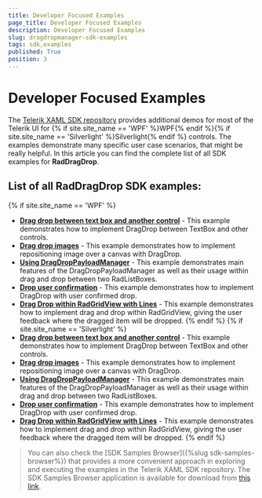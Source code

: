 ```yaml
---
title: Developer Focused Examples
page_title: Developer Focused Examples
description: Developer Focused Examples
slug: dragdropmanager-sdk-examples
tags: sdk,examples
published: True
position: 3
---
```


# Developer Focused Examples

The [Telerik XAML SDK repository](https://github.com/telerik/xaml-sdk/tree/master/) provides additional demos for most of the Telerik UI for {% if site.site_name == 'WPF' %}WPF{% endif %}{% if site.site_name == 'Silverlight' %}Silverlight{% endif %} controls. The examples demonstrate many specific user case scenarios, that might be really helpful. In this article you can find the complete list of all SDK examples for __RadDragDrop__.

## List of all RadDragDrop SDK examples:

{% if site.site_name == 'WPF' %}

* __[Drag drop between text box and another control](https://github.com/telerik/xaml-sdk/tree/master/DragDrop/DragDropBetweenTextBoxAndAnotherControl)__ - This example demonstrates how to implement DragDrop between TextBox and other controls.
* __[Drag drop images](https://github.com/telerik/xaml-sdk/tree/master/DragDrop/DragDropImages)__ - This example demonstrates how to implement repositioning image over a canvas with DragDrop.
* __[Using DragDropPayloadManager](https://github.com/telerik/xaml-sdk/tree/master/DragDrop/DragDropUsingDragDropPayloadManager)__ - 
This example demonstrates main features of the DragDropPayloadManager as well as their usage within drag and drop between two RadListBoxes.
* __[Drop user confirmation](https://github.com/telerik/xaml-sdk/tree/master/DragDrop/DropUserConfirmation)__ - This example demonstrates how to implement DragDrop with user confirmed drop.
* __[Drag Drop within RadGridView with Lines](https://github.com/telerik/xaml-sdk/tree/master/GridView/DragDropWithLines)__ - This example demonstrates how to implement drag and drop within RadGridView, giving the user feedback where the dragged item will be dropped.
{% endif %}
{% if site.site_name == 'Silverlight' %}
* __[Drag drop between text box and another control](https://github.com/telerik/xaml-sdk/tree/master/DragDrop/DragDropBetweenTextBoxAndAnotherControl)__ - This example demonstrates how to implement DragDrop between TextBox and other controls.
* __[Drag drop images](https://github.com/telerik/xaml-sdk/tree/master/DragDrop/DragDropImages)__ - This example demonstrates how to implement repositioning image over a canvas with DragDrop.
* __[Using DragDropPayloadManager](https://github.com/telerik/xaml-sdk/tree/master/DragDrop/DragDropUsingDragDropPayloadManager)__ - 
This example demonstrates main features of the DragDropPayloadManager as well as their usage within drag and drop between two RadListBoxes.
* __[Drop user confirmation](https://github.com/telerik/xaml-sdk/tree/master/DragDrop/DropUserConfirmation)__ - This example demonstrates how to implement DragDrop with user confirmed drop.
* __[Drag Drop within RadGridView with Lines](https://github.com/telerik/xaml-sdk/tree/master/GridView/DragDropWithLines)__ - This example demonstrates how to implement drag and drop within RadGridView, giving the user feedback where the dragged item will be dropped.
{% endif %}

>You can also check the [SDK Samples Browser]({%slug sdk-samples-browser%}) that provides a more convenient approach in exploring and executing the examples in the Telerik XAML SDK repository. The SDK Samples Browser application is available for download from [this link](http://demos.telerik.com/xaml-sdkbrowser/).